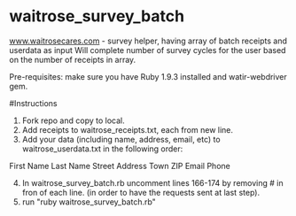 waitrose_survey_batch
=====================

www.waitrosecares.com - survey helper, having array of batch receipts and userdata as input
Will complete number of survey cycles for the user based on the number of receipts in array.

Pre-requisites: make sure you have Ruby 1.9.3 installed and watir-webdriver gem.

#Instructions
1. Fork repo and copy to local.
2. Add receipts to waitrose_receipts.txt, each from new line.
3. Add your data (including name, address, email, etc) to waitrose_userdata.txt in the following order:

First Name
Last Name
Street Address
Town
ZIP
Email
Phone

4. In waitrose_survey_batch.rb uncomment lines 166-174 by removing # in fron of each line. (in order to have the requests sent at last step).
5. run "ruby waitrose_survey_batch.rb"
